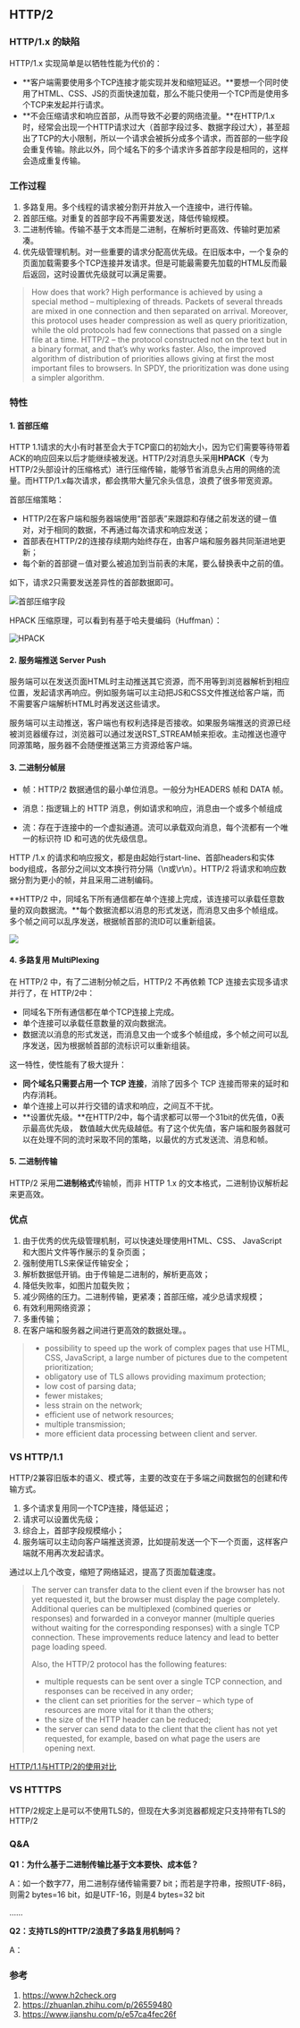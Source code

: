 ## HTTP/2

### HTTP/1.x 的缺陷

HTTP/1.x 实现简单是以牺牲性能为代价的：

+   **客户端需要使用多个TCP连接才能实现并发和缩短延迟。**要想一个同时使用了HTML、CSS、JS的页面快速加载，那么不能只使用一个TCP而是使用多个TCP来发起并行请求。
+   **不会压缩请求和响应首部，从而导致不必要的网络流量。**在HTTP/1.x 时，经常会出现一个HTTP请求过大（首部字段过多、数据字段过大），甚至超出了TCP的大小限制，所以一个请求会被拆分成多个请求，而首部的一些字段会重复传输。除此以外，同个域名下的多个请求许多首部字段是相同的，这样会造成重复传输。

### 工作过程

1.  多路复用。多个线程的请求被分割开并放入一个连接中，进行传输。
2.  首部压缩。对重复的首部字段不再需要发送，降低传输规模。
3.  二进制传输。传输不基于文本而是二进制，在解析时更高效、传输时更加紧凑。
4.  优先级管理机制。对一些重要的请求分配高优先级。在旧版本中，一个复杂的页面加载需要多个TCP连接并发请求。但是可能最需要先加载的HTML反而最后返回，这时设置优先级就可以满足需要。

>   How does that work? High performance is achieved by using a special method – multiplexing of threads. Packets of several threads are mixed in one connection and then separated on arrival. Moreover, this protocol uses header compression as well as query prioritization, while the old protocols had few connections that passed on a single file at a time. HTTP/2 – the protocol constructed not on the text but in a binary format, and that’s why works faster. Also, the improved algorithm of distribution of priorities allows giving at first the most important files to browsers. In SPDY, the prioritization was done using a simpler algorithm.

### 特性

#### 1. 首部压缩

HTTP 1.1请求的大小有时甚至会大于TCP窗口的初始大小，因为它们需要等待带着ACK的响应回来以后才能继续被发送。HTTP/2对消息头采用**HPACK**（专为HTTP/2头部设计的压缩格式）进行压缩传输，能够节省消息头占用的网络的流量。而HTTP/1.x每次请求，都会携带大量冗余头信息，浪费了很多带宽资源。

首部压缩策略：

+   HTTP/2在客户端和服务器端使用“首部表”来跟踪和存储之前发送的键－值对，对于相同的数据，不再通过每次请求和响应发送；
+   首部表在HTTP/2的连接存续期内始终存在，由客户端和服务器共同渐进地更新；
+   每个新的首部键－值对要么被追加到当前表的末尾，要么替换表中之前的值。

如下，请求2只需要发送差异性的首部数据即可。

![首部压缩字段](https://pic3.zhimg.com/80/v2-1573194744d005dd110bbeac3a9b5246_1440w.jpg)

HPACK 压缩原理，可以看到有基于哈夫曼编码（Huffman）：

![HPACK](https://img2018.cnblogs.com/blog/1249/201812/1249-20181221093723730-1731019507.png)

#### 2. 服务端推送 Server Push

服务端可以在发送页面HTML时主动推送其它资源，而不用等到浏览器解析到相应位置，发起请求再响应。例如服务端可以主动把JS和CSS文件推送给客户端，而不需要客户端解析HTML时再发送这些请求。

服务端可以主动推送，客户端也有权利选择是否接收。如果服务端推送的资源已经被浏览器缓存过，浏览器可以通过发送RST_STREAM帧来拒收。主动推送也遵守同源策略，服务器不会随便推送第三方资源给客户端。

#### 3. 二进制分帧层

-   帧：HTTP/2 数据通信的最小单位消息。一般分为HEADERS 帧和 DATA 帧。
-   消息：指逻辑上的 HTTP 消息，例如请求和响应，消息由一个或多个帧组成

-   流：存在于连接中的一个虚拟通道。流可以承载双向消息，每个流都有一个唯一的标识符 ID 和可选的优先级信息。

 HTTP /1.x 的请求和响应报文，都是由起始行start-line、首部headers和实体body组成，各部分之间以文本换行符分隔（\n或\r\n）。HTTP/2 将请求和响应数据分割为更小的帧，并且采用二进制编码。

**HTTP/2 中，同域名下所有通信都在单个连接上完成，该连接可以承载任意数量的双向数据流。**每个数据流都以消息的形式发送，而消息又由多个帧组成。多个帧之间可以乱序发送，根据帧首部的流ID可以重新组装。

![](http://upload-images.jianshu.io/upload_images/5578817-69e837e5dac1c652.png)

#### 4. 多路复用 MultiPlexing

在 HTTP/2 中，有了二进制分帧之后，HTTP/2 不再依赖 TCP 连接去实现多请求并行了，在 HTTP/2中：

+   同域名下所有通信都在单个TCP连接上完成。
+   单个连接可以承载任意数量的双向数据流。
+   数据流以消息的形式发送，而消息又由一个或多个帧组成，多个帧之间可以乱序发送，因为根据帧首部的流标识可以重新组装。

这一特性，使性能有了极大提升：

+   **同个域名只需要占用一个 TCP 连接**，消除了因多个 TCP 连接而带来的延时和内存消耗。
+   单个连接上可以并行交错的请求和响应，之间互不干扰。
+   **设置优先级。**在HTTP/2中，每个请求都可以带一个31bit的优先值，0表示最高优先级， 数值越大优先级越低。有了这个优先值，客户端和服务器就可以在处理不同的流时采取不同的策略，以最优的方式发送流、消息和帧。

#### 5. 二进制传输

HTTP/2 采用**二进制格式**传输帧，而非 HTTP 1.x 的文本格式，二进制协议解析起来更高效。

### 优点

1.  由于优秀的优先级管理机制，可以快速处理使用HTML、CSS、 JavaScript 和大图片文件等作展示的复杂页面；
2.  强制使用TLS来保证传输安全；
3.  解析数据低开销。由于传输是二进制的，解析更高效；
4.  降低失败率，如图片加载失败；
5.  减少网络的压力。二进制传输，更紧凑；首部压缩，减少总请求规模；
6.  有效利用网络资源；
7.  多重传输；
8.  在客户端和服务器之间进行更高效的数据处理。。

>   +   possibility to speed up the work of complex pages that use HTML, CSS, JavaScript, a large number of pictures due to the competent prioritization;
>   +   obligatory use of TLS allows providing maximum protection;
>   +   low cost of parsing data;
>   +   fewer mistakes;
>   +   less strain on the network;
>   +   efficient use of network resources;
>   +   multiple transmission;
>   +   more efficient data processing between client and server.



### VS HTTP/1.1

HTTP/2兼容旧版本的语义、模式等，主要的改变在于多端之间数据包的创建和传输方式。

1.  多个请求复用同一个TCP连接，降低延迟；
2.  请求可以设置优先级；
3.  综合上，首部字段规模缩小；
4.  服务端可以主动向客户端推送资源，比如提前发送一个下一个页面，这样客户端就不用再次发起请求。

通过以上几个改变，缩短了网络延迟，提高了页面加载速度。

>   The server can transfer data to the client even if the browser has not yet requested it, but the browser must display the page completely. Additional queries can be multiplexed (combined queries or responses) and forwarded in a conveyor manner (multiple queries without waiting for the corresponding responses) with a single TCP connection. These improvements reduce latency and lead to better page loading speed.
>
>   Also, the HTTP/2 protocol has the following features:
>
>   +   multiple requests can be sent over a single TCP connection, and responses can be received in any order;
>   +   the client can set priorities for the server – which type of resources are more vital for it than the others;
>   +   the size of the HTTP header can be reduced;
>   +   the server can send data to the client that the client has not yet requested, for example, based on what page the users are opening next.



[HTTP/1.1与HTTP/2的使用对比](https://http2.akamai.com/demo)

### VS HTTTPS

HTTP/2规定上是可以不使用TLS的，但现在大多浏览器都规定只支持带有TLS的HTTP/2



### Q&A

**Q1：为什么基于二进制传输比基于文本要快、成本低？**

A：如一个数字77，用二进制存储传输需要7 bit；而若是字符串，按照UTF-8码，则需2 bytes=16 bit，如是UTF-16，则是4 bytes=32 bit

……



**Q2：支持TLS的HTTP/2浪费了多路复用机制吗？**

A：

### 参考

1.  https://www.h2check.org
2.  https://zhuanlan.zhihu.com/p/26559480
3.  https://www.jianshu.com/p/e57ca4fec26f
